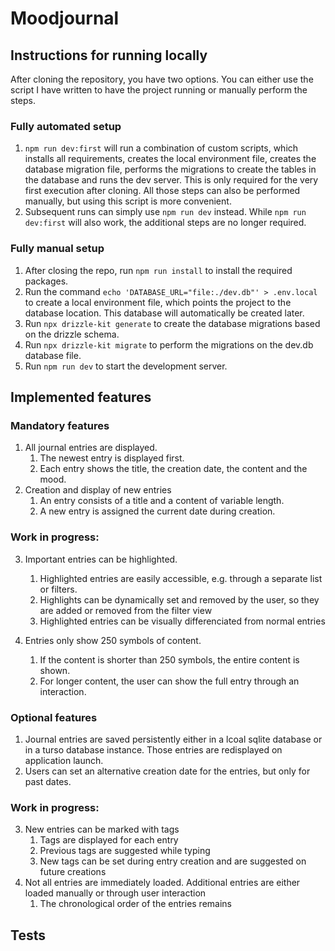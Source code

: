 # Moodjournal

## Instructions for running locally

After cloning the repository, you have two options. You can either use the script I have written to have the project running or manually perform the steps.

### Fully automated setup

1. `npm run dev:first` will run a combination of custom scripts, which installs all requirements, creates the local environment file, creates the database migration file, performs the migrations to create the tables in the database and runs the dev server. This is only required for the very first execution after cloning. All those steps can also be performed manually, but using this script is more convenient.
2. Subsequent runs can simply use `npm run dev` instead. While `npm run dev:first` will also work, the additional steps are no longer required.

### Fully manual setup

1. After closing the repo, run `npm run install` to install the required packages.
2. Run the command `echo 'DATABASE_URL="file:./dev.db"' > .env.local` to create a local environment file, which points the project to the database location. This database will automatically be created later.
3. Run `npx drizzle-kit generate` to create the database migrations based on the drizzle schema.
4. Run `npx drizzle-kit migrate` to perform the migrations on the dev.db database file.
5. Run `npm run dev` to start the development server.

## Implemented features

### Mandatory features

1. All journal entries are displayed.
    1. The newest entry is displayed first.
    2. Each entry shows the title, the creation date, the content and the mood.
2. Creation and display of new entries
    1. An entry consists of a title and a content of variable length.
    2. A new entry is assigned the current date during creation.

### Work in progress:

3. Important entries can be highlighted.

    1. Highlighted entries are easily accessible, e.g. through a separate list or filters.
    2. Highlights can be dynamically set and removed by the user, so they are added or removed from the filter view
    3. Highlighted entries can be visually differenciated from normal entries

4. Entries only show 250 symbols of content.
    1. If the content is shorter than 250 symbols, the entire content is shown.
    2. For longer content, the user can show the full entry through an interaction.

### Optional features

1. Journal entries are saved persistently either in a lcoal sqlite database or in a turso database instance. Those entries are redisplayed on application launch.
2. Users can set an alternative creation date for the entries, but only for past dates.

### Work in progress:

3. New entries can be marked with tags
    1. Tags are displayed for each entry
    2. Previous tags are suggested while typing
    3. New tags can be set during entry creation and are suggested on future creations
4. Not all entries are immediately loaded. Additional entries are either loaded manually or through user interaction
    1. The chronological order of the entries remains

## Tests
